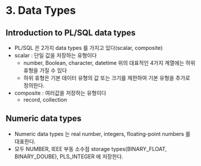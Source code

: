 # 3. Data Types
## Introduction to PL/SQL data types
- PL/SQL 은 2가지 data types 를 가지고 있다(scalar, composite)
- scalar : 단일 값을 저장하는 유형이다
  - number, Boolean, character, datetime
  위의 대표적인 4가지 계열에는 하위 휴형을 가질 수 있다
  - 하위 휴형은 기본 데이터 유형의 값 또는 크기를 제한하여 기본 유형을 추가로 정의한다.
- composite : 여러값을 저장하는 유형이다
  - record, collection

## Numeric data types
- Numeric data types 는 real number, integers, floating-point numbers 를 대표한다.
- 모두 NUMBER, IEEE 부동 소수점 storage types(BINARY_FLOAT, BINARY_DOUBE), PLS_INTEGER 에 저장한다.



